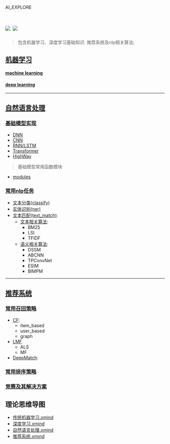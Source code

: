 AI_EXPLORE

![](https://readthedocs.org/projects/pygorithm/badge/?version=latest) ![](https://img.shields.io/badge/python%20-%202.7-brightgreen.svg)
========
> 包含机器学习、深度学习基础知识. 推荐系统及nlp相关算法;

## [机器学习](https://github.com/Fisher87/ai_explore/tree/master/ml_explore)

#### [machine learning](https://github.com/Fisher87/ai_explore/tree/master/ml_explore/machineLearning)

#### [deep learning](https://github.com/Fisher87/ai_explore/tree/master/ml_explore/deepLearning)

---

## [自然语言处理](https://github.com/Fisher87/ai_explore/tree/master/nlp_explore)
### [基础模型实现](https://github.com/Fisher87/ai_explore/tree/master/nlp_explore/basic_model)
+ [DNN](https://github.com/Fisher87/ai_explore/tree/master/nlp_explore/basic_model/dnn.py)
+ [CNN](https://github.com/Fisher87/ai_explore/tree/master/nlp_explore/basic_model/cnn.py)
+ [RNN/LSTM](https://github.com/Fisher87/ai_explore/tree/master/nlp_explore/basic_model/rnn.py)
+ [Transformer](https://github.com/Fisher87/ai_explore/tree/master/nlp_explore/basic_model/transformer.py)
+ [HighWay](https://github.com/Fisher87/ai_explore/tree/master/nlp_explore/basic_model/highway.py)
> 基础模型常用函数模块
+ [modules](https://github.com/Fisher87/ai_explore/tree/master/nlp_explore/basic_model/modules.py)

### [常用nlp任务](https://github.com/Fisher87/ai_explore/tree/master/nlp_explore/task)
+ [文本分类(classify)](https://github.com/Fisher87/ai_explore/tree/master/nlp_explore/task/classify)
+ [实体识别(ner)](http://github.com/Fisher87/ai_explore/tree/master/nlp_explore/task/ner)
+ [文本匹配(text_match)](http://github.com/Fisher87/ai_explore/tree/master/task/text_match):
  + [文本相关算法](http://github.com/Fisher87/ai_explore/tree/master/task/text_match/lexical):
    + BM25
    + LSI
    + TFIDF
  + [语义相关算法](http://github.com/Fisher87/ai_explore/tree/master/task/text_match/semantic):
    + DSSM
    + ABCNN
    + TPConvNet
    + ESIM
    + BIMPM

---

## [推荐系统](https://github.com/Fisher87/ai_explore/tree/master/recommend_explore)
### [常用召回策略](https://github.com/Fisher87/ai_explore/tree/master/recommend_explore/recall)
+ [CF](https://github.com/Fisher87/ai_explore/tree/master/recommend_explore/recall/CF):
  + item_based
  + user_based
  + graph
+ [LMF](https://github.com/Fisher87/ai_explore/tree/master/recommend_explore/recall/LMF)
  + ALS
  + MF
+ [DeepMatch](https://github.com/Fisher87/ai_explore/tree/master/recommend_explore/recall/DeepMatch):

### [常用排序策略](https://github.com/Fisher87/ai_explore/tree/master/recommend_explore/rank)
### [竞赛及其解决方案](https://github.com/Fisher87/ai_explore/tree/master/recommend_explore/competition)

## 理论思维导图
+ [传统机器学习.xmind](https://github.com/Fisher87/ai_explore/blob/master/xmind/%E4%BC%A0%E7%BB%9F%E6%9C%BA%E5%99%A8%E5%AD%A6%E4%B9%A0.xmind)
+ [深度学习.xmind](https://github.com/Fisher87/ai_explore/blob/master/xmind/%E6%B7%B1%E5%BA%A6%E5%AD%A6%E4%B9%A0.xmind)
+ [自然语言处理.xmind](https://github.com/Fisher87/ai_explore/blob/master/xmind/%E8%87%AA%E7%84%B6%E8%AF%AD%E8%A8%80%E5%A4%84%E7%90%86.xmind)
+ [推荐系统.xmind](https://github.com/Fisher87/ai_explore/blob/master/xmind/%E6%8E%A8%E8%8D%90%E7%B3%BB%E7%BB%9F.xmind)
